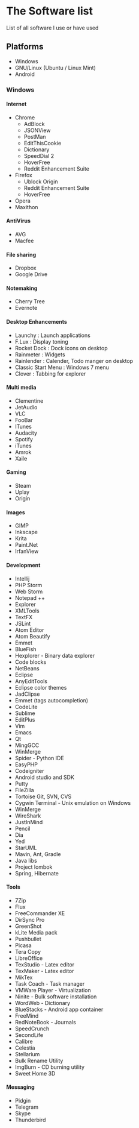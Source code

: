 # The Software list
List of all software I use or have used

## Platforms
- Windows
- GNU/Linux (Ubuntu / Linux Mint)
- Android


### Windows

#### Internet
- Chrome
  - AdBlock
  - JSONView
  - PostMan
  - EditThisCookie
  - Dictionary
  - SpeedDial 2
  - HoverFree
  - Reddit Enhancement Suite
- Firefox
  - Ublock Origin
  - Reddit Enhancement Suite
  - HoverFree
- Opera
- Maxithon

#### AntiVirus
- AVG
- Macfee

#### File sharing
- Dropbox
- Google Drive

#### Notemaking
- Cherry Tree
- Evernote

#### Desktop Enhancements
- Launchy : Launch applications
- F.Lux : Display toning
- Rocket Dock : Dock icons on desktop
- Rainmeter : Widgets 
- Rainlender : Calender, Todo manger on desktop
- Classic Start Menu : Windows 7 menu
- Clover : Tabbing for explorer 

#### Multi media 
- Clementine
- JetAudio
- VLC
- FooBar
- ITunes
- Audacity
- Spotify
- iTunes
- Amrok
- Xaile

#### Gaming 
- Steam
- Uplay
- Origin

#### Images
- GIMP
- Inkscape
- Krita
- Paint.Net
- IrfanView

#### Development
- Intellij
 - PHP Storm
 - Web Storm
- Notepad ++
 - Explorer
 - XMLTools
 - TextFX
 - JSLint
- Atom Editor
 - Atom Beautify
 - Emmet
- BlueFish
- Hexplorer - Binary data explorer
- Code blocks
- NetBeans
- Eclipse
 - AnyEditTools
 - Eclipse color themes
 - JadClipse
 - Emmet (tags autocompletion)
- CodeLite
- Sublime
- EditPlus
- Vim
- Emacs
- Qt
- MingGCC
- WinMerge
- Spider - Python IDE
- EasyPHP
- Codeigniter
- Android studio and SDK
- Putty
- FileZilla
- Tortoise Git, SVN, CVS
- Cygwin Terminal - Unix emulation on Windows
- WinMerge
- WireShark
- JustInMind
- Pencil
- Dia
- Yed
- StarUML
- Mavin, Ant, Gradle
- Java libs
 - Project lombok
 - Spring, Hibernate

#### Tools
- 7Zip
- Flux
- FreeCommander XE
- DirSync Pro
- GreenShot       
- kLite Media pack
- Pushbullet
- Picasa
- Tera Copy
- LibreOffice
- TexStudio - Latex editor
- TexMaker - Latex editor
- MikTex
- Task Coach - Task manager
- VMWare Player - Virtualization
- Ninite - Bulk software installation
- WordWeb - Dictionary
- BlueStacks - Android app container
- FreeMind
- RedNoteBook - Journals
- SpeedCrunch
- SecondLife
- Calibre
- Celestia
- Stellarium
- Bulk Rename Utility
- ImgBurn - CD burning utility
- Sweet Home 3D

#### Messaging
- Pidgin
- Telegram
- Skype
- Thunderbird
